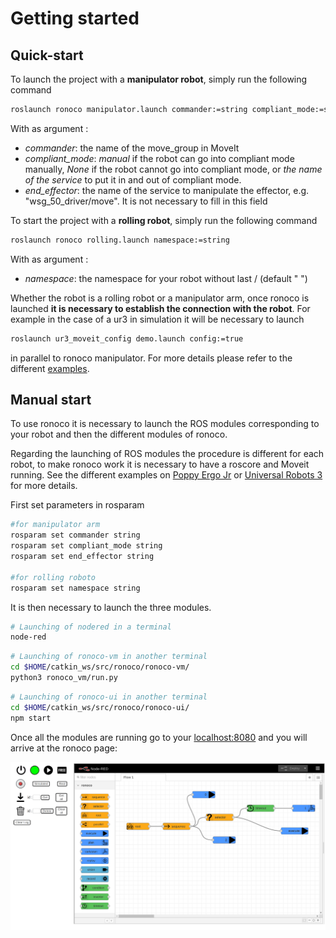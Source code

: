 # Getting started

## Quick-start

To launch the project with a **manipulator robot**, simply run the following command

```bash
roslaunch ronoco manipulator.launch commander:=string compliant_mode:=string end_effector:=string
```

With as argument :
- *commander*: the name of the move_group in MoveIt
- *compliant_mode*: *manual* if the robot can go into compliant mode manually, *None* if the robot cannot go into compliant mode, or *the name of the service* to put it in and out of compliant mode.
- *end_effector*: the name of the service to manipulate the effector, e.g. "wsg_50_driver/move". It is not necessary to fill in this field

To start the project with a **rolling robot**, simply run the following command

```bash
roslaunch ronoco rolling.launch namespace:=string
```
With as argument :
- *namespace*: the namespace for your robot without last / (default " ")

Whether the robot is a rolling robot or a manipulator arm, once ronoco is launched **it is necessary to establish the connection with the robot**. For example in the case of a ur3 in simulation it will be necessary to launch
```bash
roslaunch ur3_moveit_config demo.launch config:=true
```
in parallel to ronoco manipulator. For more details please refer to the different [examples](examples.md).
## Manual start

To use ronoco it is necessary to launch the ROS modules corresponding to your robot and then the different modules of ronoco.

Regarding the launching of ROS modules the procedure is different for each robot, to make ronoco work it is necessary to have a roscore and Moveit running. See the different examples on [Poppy Ergo Jr](poppy.md) or [Universal Robots 3](ur3.md) for more details.

First set parameters in rosparam
```bash
#for manipulator arm
rosparam set commander string
rosparam set compliant_mode string
rosparam set end_effector string

#for rolling roboto
rosparam set namespace string
```

It is then necessary to launch the three modules.
```bash
# Launching of nodered in a terminal
node-red
```
```bash
# Launching of ronoco-vm in another terminal
cd $HOME/catkin_ws/src/ronoco/ronoco-vm/
python3 ronoco_vm/run.py
```
```bash
# Launching of ronoco-ui in another terminal
cd $HOME/catkin_ws/src/ronoco/ronoco-ui/
npm start
```

Once all the modules are running go to your [localhost:8080](http://localhost:8080/) and you will arrive at the ronoco page:

![ronoco](../static/ronoco.png)
